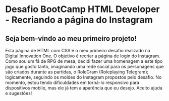 # Desafio BootCamp HTML Developer - Recriando a página do Instagram
## Seja bem-vindo ao meu primeiro projeto!

Esta página de HTML com CSS é o meu primeiro desafio realizado na Digital Innovation One. O objetivo é recriar a página de login do Instagram. Como sou um fã de RPG de mesa, decidi fazer uma homenagem a este tipo jogo que gosto tanto, imaginando uma rede social para os personagens que são criados durante as partidas, o RoleGram (Roleplaying Telegram); logicamente, seguindo os moldes do Instagram propostos pelo desafio. No momento, estou tendo dificuldades em torná-lo responsivo para dispositivos mobile, mas ele já tem a aparência que eu desejo. Aceito ajuda e sugestões!


